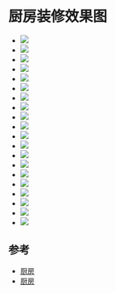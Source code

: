 # 厨房装修效果图

- ![](https://fairyly.github.io/you-need-know-house_knowledge/cookingroom/1.jpg)
- ![](https://fairyly.github.io/you-need-know-house_knowledge/cookingroom/2.jpg)
- ![](https://fairyly.github.io/you-need-know-house_knowledge/cookingroom/3.jpg)
- ![](https://fairyly.github.io/you-need-know-house_knowledge/cookingroom/4.jpg)
- ![](https://fairyly.github.io/you-need-know-house_knowledge/cookingroom/5.jpg)
- ![](https://fairyly.github.io/you-need-know-house_knowledge/cookingroom/6.jpg)
- ![](https://fairyly.github.io/you-need-know-house_knowledge/cookingroom/7.jpg)
- ![](https://fairyly.github.io/you-need-know-house_knowledge/cookingroom/8.jpg)
- ![](https://fairyly.github.io/you-need-know-house_knowledge/cookingroom/9.jpg)
- ![](https://fairyly.github.io/you-need-know-house_knowledge/cookingroom/10.jpg)
- ![](https://fairyly.github.io/you-need-know-house_knowledge/cookingroom/11.jpg)
- ![](https://fairyly.github.io/you-need-know-house_knowledge/cookingroom/12.jpg)
- ![](https://fairyly.github.io/you-need-know-house_knowledge/cookingroom/13.jpg)
- ![](https://fairyly.github.io/you-need-know-house_knowledge/cookingroom/14.jpg)
- ![](https://fairyly.github.io/you-need-know-house_knowledge/cookingroom/15.jpg)
- ![](https://fairyly.github.io/you-need-know-house_knowledge/cookingroom/16.jpg)
- ![](https://fairyly.github.io/you-need-know-house_knowledge/cookingroom/17.jpg)
- ![](https://fairyly.github.io/you-need-know-house_knowledge/cookingroom/18.jpg)
- ![](https://fairyly.github.io/you-need-know-house_knowledge/cookingroom/19.jpg)
- ![](https://fairyly.github.io/you-need-know-house_knowledge/cookingroom/20.jpg)




## 参考
- [厨房](https://xiaoguotu.to8to.com/list-h1s4i0)
- [厨房](http://home.fang.com/album/chufang/)

